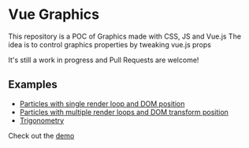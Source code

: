 # Vue Graphics

This repository is a POC of Graphics made with CSS, JS and Vue.js
The idea is to control graphics properties by tweaking vue.js props

It's still a work in progress and Pull Requests are welcome!

## Examples

- [Particles with single render loop and DOM position](https://vue-css-particles.netlify.com/#/position)
- [Particles with multiple render loops and DOM transform position](https://vue-css-particles.netlify.com/#/single)
- [Trigonometry](https://vue-css-particles.netlify.com/#/trigonometry)

Check out the [demo](https://vue-css-particles.netlify.com)
